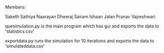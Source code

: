 Members:

Saketh
Sathiya Naarayan
Dheeraj Sairam
Ishaan Jalan
Pranav Vajreshwari

quesimulation.py is the main program which has gui and exports the data to 'statistics.csv'

exportdata.py runs the simulation for 10 iterations and exports the data to 'simulateddata.csv'

